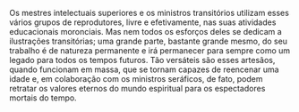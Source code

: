 ﻿Os mestres intelectuais superiores e os ministros transitórios utilizam esses vários grupos de reprodutores, livre e efetivamente, nas suas atividades educacionais moronciais. Mas nem todos os esforços deles se dedicam a ilustrações transitórias; uma grande parte, bastante grande mesmo, do seu trabalho é de natureza permanente e irá permanecer para sempre como um legado para todos os tempos futuros. Tão versáteis são esses artesãos, quando funcionam em massa, que se tornam capazes de reencenar uma idade e, em colaboração com os ministros seráficos, de fato, podem retratar os valores eternos do mundo espiritual para os espectadores mortais do tempo.